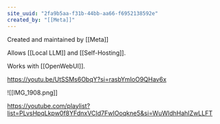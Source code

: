 ```yaml
---
site_uuid: "2fa9b5aa-f31b-44bb-aa66-f6952138592e"
created_by: "[[Meta]]"
---
```




Created and maintained by [[Meta]]

Allows [[Local LLM]] and [[Self-Hosting]].

Works with [[OpenWebUI]]. 

https://youtu.be/UtSSMs6ObqY?si=rasbYmIoO9QHav6x

![[IMG_1908.png]]

https://youtube.com/playlist?list=PLvsHpqLkpw0f8YFdnxVCId7FwIOoqkne5&si=WuWldhHahIZwLLFT
